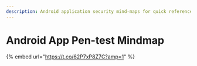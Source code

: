 ```yaml
---
description: Android application security mind-maps for quick reference
---
```


# Android App Pen-test Mindmap

{% embed url="https://t.co/62P7xP8Z7C?amp=1" %}


